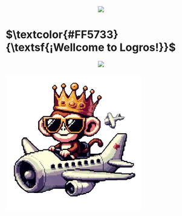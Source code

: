 

<div align="center">
 <img src="https://www.gifsanimados.org/data/media/562/linea-imagen-animada-0110.gif"/>
 <h1 align="left">$\textcolor{#FF5733}{\textsf{¡Wellcome to Logros!}}$</h1>
 <img src="https://www.gifsanimados.org/data/media/562/linea-imagen-animada-0110.gif"/>
</div>
<br>

<img src="https://github.com/JoAzar/logros/blob/main/monkeyGif/mono2.gif">
